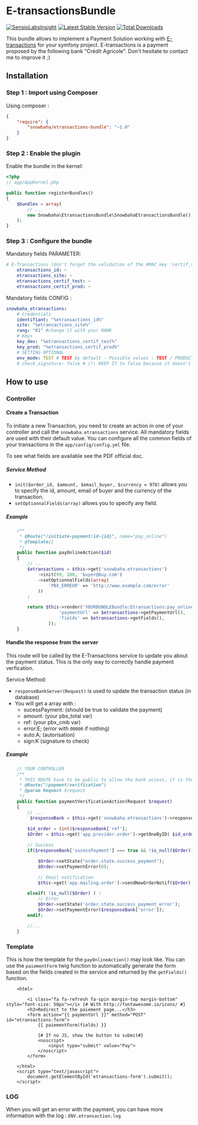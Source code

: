 # E-transactionsBundle


[![SensioLabsInsight](https://insight.sensiolabs.com/projects/480895ee-8a76-4bd6-a823-9e0a90f32576/big.png)](https://insight.sensiolabs.com/projects/480895ee-8a76-4bd6-a823-9e0a90f32576) [![Latest Stable Version](https://poser.pugx.org/snowbaha/etransactions-bundle/v/stable)](https://packagist.org/packages/snowbaha/etransactions-bundle)  [![Total Downloads](https://poser.pugx.org/snowbaha/etransactions-bundle/downloads)](https://packagist.org/packages/snowbaha/etransactions-bundle)

This bundle allows to implement a Payment Solution working with [E-transactions](https://www.e-transactions.fr) for your symfony project.
E-transactions is a payment proposed by the following bank "Crédit Agricole".
Don't hesitate to contact me to improve it ;)

## Installation
### Step 1 : Import using Composer
Using composer :
```json
{
    "require": {
        "snowbaha/etransactions-bundle": "~1.0"
    }
}
```

### Step 2 : Enable the plugin
Enable the bundle in the kernel:
```php
<?php
// app/AppKernel.php

public function registerBundles()
{
    $bundles = array(
        // ...
        new Snowbaha\EtransactionsBundle\SnowbahaEtransactionsBundle(),
    );
}
```

### Step 3 : Configure the bundle
Mandatory fields PARAMETER:
```yaml
# E-Transactions (don't forget the validation of the HMAC key 'certif_test/prod' by email)
    etransactions_id: ~
    etransactions_site: ~
    etransactions_certif_test: ~
    etransactions_certif_prod: ~
```

Mandatory fields CONFIG :
```yaml
snowbaha_etransactions:
    # Credentials
    identifiant: "%etransactions_id%"
    site: "%etransactions_site%"
    rang: "01" #change it with your RANK
    # Keys
    key_dev: "%etransactions_certif_test%"
    key_prod: "%etransactions_certif_prod%"
    # SETTING OPTIONAL
    env_mode: TEST # TEST by default - Possible values : TEST / PRODUCTION
    # check_signature: false # /!\ KEEP IT to false because it doesn't work and i DONT KNOW WHY (let me know if you have a solution) false by Default (if you want to check the signature of the IPN Bank

```

## How to use
### Controller
#### Create a Transaction
To initiate a new Transaction, you need to create an action in one of your controller and call the `snowbaha.etransactions` service. 
All mandatory fields are used with their default value. You can configure all the common fields of your transactions in the `app/config/config.yml` file.

To see what fields are available see the PDF official doc.

##### Service Method
* `init($order_id, $amount, $email_buyer, $currency = 978)` allows you to specify the id, amount, email of buyer and the currency of the transaction.
* `setOptionnalFields(array)` allows you to specify any field.

##### Example
```php
    /**
     * @Route("/initiate-payment/id-{id}", name="pay_online")
     * @Template()
     */
    public function payOnlineAction($id)
    {
        // ...
        $etransactions = $this->get('snowbaha.etransactions')
            ->init(99, 100, 'buyer@buy.com')
            ->setOptionnalFields(array(
                'PBX_ERREUR' => 'http://www.example.com/error'
            ))
        ;

        return $this->render('YOURBUNDLEBundle:Etransactions:pay_online.html.twig', array(
                    'paymentUrl' => $etransactions->getPaymentUrl(),
                    'fields' => $etransactions->getFields(),
                ));
    }
```
#### Handle the response from the server
This route will be called by the E-Transactions service to update you about the payment status. This is the only way to correctly handle payment verfication.

Service Method:
* `responseBankServer(Request)` is used to update the transaction status (in database)
* You will get a array with :
    * sucessPayment: (should be true to validate the payment)
    * amount: (your pbx_total var)
    * ref: (your pbx_cmb var)
    * error:E; (error with `00000` if nothing)
    * auto:A; (autorisation)
    * sign:K  (signature to check)

##### Example
```php
    // YOUR CONTROLLER
    /**
     * THIS ROUTE have to be public to allow the bank access, it is the URL you will provide to your account 
     * @Route("/payment/verification")
     * @param Request $request
     */
    public function paymentVerificationAction(Request $request)
    {
        // ...
         $responseBank = $this->get('snowbaha.etransactions')->responseBankServer($request);
        
        $id_order = (int)$responseBank['ref'];
        $Order = $this->get('app.provider.order')->getOneByID( $id_order );

        // Success
        if($responseBank['sucessPayment'] === true && !is_null($Order)) :

            $Order->setState("order.state.success_payment");
            $Order->setPaymentError(0);

            // Email notification
            $this->get('app.mailing.order')->sendNewOrderNotif($Order);

        elseif( !is_null($Order) ) :
            // Error
            $Order->setState('order.state.success_payment_error');
            $Order->setPaymentError($responseBank['error']);
        endif;

        //...
    }
```

### Template
This is how the template for the `payOnlineAction()` may look like. You can use the `paiementForm` twig function to automatically generate the form based on the fields created in the service and returned by the `getFields()` function.
```twig
    <html>

        <i class="fa fa-refresh fa-spin margin-top margin-bottom" style="font-size: 50px"></i> {# With http://fontawesome.io/icons/ #}
        <h3>Redirect to the paiement page...</h3>
        <form action="{{ paymentUrl }}" method="POST" id="etransactions-form">
            {{ paiementForm(fields) }}

            {# If no JS, show the button to submit#}
            <noscript>
                <input type="submit" value="Pay">
            </noscript>
        </form>
        
    </html>
    <script type="text/javascript">
        document.getElementById('etransactions-form').submit();
    </script>
```

### LOG
When you will get an error with the payment, you can have more information with the log : `ENV.etransaction.log`
